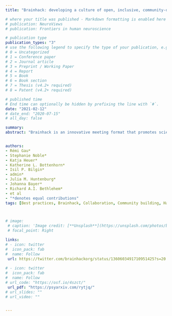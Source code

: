 ```yaml
---
title: "Brainhack: developing a culture of open, inclusive, community-driven neuroscience"

# where your title was published - Markdown formatting is enabled here for italic etc.
# publication: NeuroViews
# publication: Frontiers in human neuroscience

# publication type
publication_types: "3"
# use the following legend to specify the type of your publication, e.g. "1" for conference
# 0 = Uncategorized
# 1 = Conference paper
# 2 = Journal article
# 3 = Preprint / Working Paper
# 4 = Report
# 5 = Book
# 6 = Book section
# 7 = Thesis (v4.2+ required)
# 8 = Patent (v4.2+ required)

# published time
# End time can optionally be hidden by prefixing the line with `#`.
date: "2021-02-12"
# date_end: "2020-07-15"
# all_day: false

summary: 
abstract: "Brainhack is an innovative meeting format that promotes scientific collaboration and education in an open and inclusive environment. Departing from the formats of typical scientific workshops, these events are based on grassroots projects and training, and foster open and reproducible scientific practices. We describe here the multifaceted, lasting benefits of Brainhacks for individual participants, particularly early career researchers. We further highlight the unique contributions that Brainhacks can make to the research community, augmenting scientific progress by complementing opportunities available in conventional formats."


authors: 
- Rémi Gau*
- Stephanie Noble*
- Katja Heuer*
- Katherine L. Bottenhorn*
- Isil P. Bilgin*
- admin*
- Julia M. Huntenburg*
- Johanna Bayer*
- Richard A.I. Bethlehem*
- et al
- "*denotes equal contributions"
tags: [Best practices, Brainhack, Collaboration, Community building, Hackathon, Inclusivity, Neuroscience, Open science, Reproducibility, Training]



# image:
 # caption: 'Image credit: [**Unsplash**](https://unsplash.com/photos/bzdhc5b3Bxs)'
 # focal_point: Right

links:
# - icon: twitter
#  icon_pack: fab
#  name: Follow
 url: https://twitter.com/brainhackorg/status/1360603491710951425?s=20
  
# - icon: twitter
#  icon_pack: fab
#  name: Follow  
# url_code: "https://osf.io/4szct/"
 url_pdf: "https://psyarxiv.com/rytjq/"
# url_slides: ""
# url_video: ""


---
```

